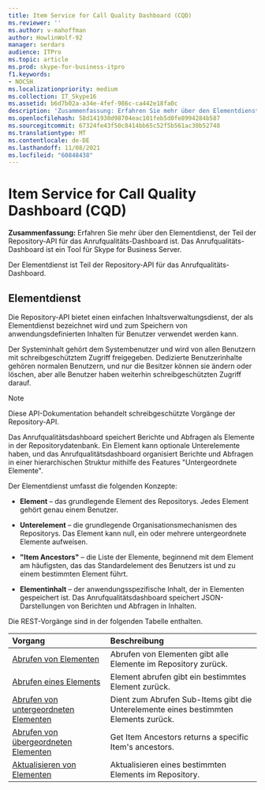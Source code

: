 ```yaml
---
title: Item Service for Call Quality Dashboard (CQD)
ms.reviewer: ''
ms.author: v-mahoffman
author: HowlinWolf-92
manager: serdars
audience: ITPro
ms.topic: article
ms.prod: skype-for-business-itpro
f1.keywords:
- NOCSH
ms.localizationpriority: medium
ms.collection: IT_Skype16
ms.assetid: b6d7b02a-a34e-4fef-986c-ca442e18fa0c
description: 'Zusammenfassung: Erfahren Sie mehr über den Elementdienst, der Teil der Repository-API für das Anrufqualitätsdashboard ist. Das Anrufqualitäts-Dashboard ist ein Tool für Skype for Business Server.'
ms.openlocfilehash: 58d141930d98704eac101feb5d0fe8994284b587
ms.sourcegitcommit: 67324fe43f50c8414bb65c52f5b561ac30b52748
ms.translationtype: MT
ms.contentlocale: de-DE
ms.lasthandoff: 11/08/2021
ms.locfileid: "60848438"
---
```

# <a name="item-service-for-call-quality-dashboard-cqd"></a>Item Service for Call Quality Dashboard (CQD)
 
**Zusammenfassung:** Erfahren Sie mehr über den Elementdienst, der Teil der Repository-API für das Anrufqualitäts-Dashboard ist. Das Anrufqualitäts-Dashboard ist ein Tool für Skype for Business Server.
  
Der Elementdienst ist Teil der Repository-API für das Anrufqualitäts-Dashboard.
  
## <a name="item-service"></a>Elementdienst

Die Repository-API bietet einen einfachen Inhaltsverwaltungsdienst, der als Elementdienst bezeichnet wird und zum Speichern von anwendungsdefinierten Inhalten für Benutzer verwendet werden kann. 
  
Der Systeminhalt gehört dem Systembenutzer und wird von allen Benutzern mit schreibgeschütztem Zugriff freigegeben. Dedizierte Benutzerinhalte gehören normalen Benutzern, und nur die Besitzer können sie ändern oder löschen, aber alle Benutzer haben weiterhin schreibgeschützten Zugriff darauf.
  
> [!NOTE]
> Diese API-Dokumentation behandelt schreibgeschützte Vorgänge der Repository-API. 
  
Das Anrufqualitätsdashboard speichert Berichte und Abfragen als Elemente in der Repositorydatenbank. Ein Element kann optionale Unterelemente haben, und das Anrufqualitätsdashboard organisiert Berichte und Abfragen in einer hierarchischen Struktur mithilfe des Features "Untergeordnete Elemente".
  
Der Elementdienst umfasst die folgenden Konzepte:
  
- **Element** – das grundlegende Element des Repositorys. Jedes Element gehört genau einem Benutzer.
    
- **Unterelement** – die grundlegende Organisationsmechanismen des Repositorys. Das Element kann null, ein oder mehrere untergeordnete Elemente aufweisen.
    
- **"Item Ancestors"** – die Liste der Elemente, beginnend mit dem Element am häufigsten, das das Standardelement des Benutzers ist und zu einem bestimmten Element führt.
    
- **Elementinhalt** – der anwendungsspezifische Inhalt, der in Elementen gespeichert ist. Das Anrufqualitätsdashboard speichert JSON-Darstellungen von Berichten und Abfragen in Inhalten.
    
Die REST-Vorgänge sind in der folgenden Tabelle enthalten.
  

|**Vorgang**|**Beschreibung**|
|:-----|:-----|
|[Abrufen von Elementen](get-items.md) <br/> |Abrufen von Elementen gibt alle Elemente im Repository zurück.  <br/> |
|[Abrufen eines Elements](get-item.md) <br/> |Element abrufen gibt ein bestimmtes Element zurück.  <br/> |
|[Abrufen von untergeordneten Elementen](get-sub-items.md) <br/> |Dient zum Abrufen Sub-Items gibt die Unterelemente eines bestimmten Elements zurück.  <br/> |
|[Abrufen von übergeordneten Elementen](get-item-ancestors.md) <br/> |Get Item Ancestors returns a specific Item's ancestors.  <br/> |
|[Aktualisieren von Elementen](update-item.md) <br/> |Aktualisieren eines bestimmten Elements im Repository.  <br/> |
   

